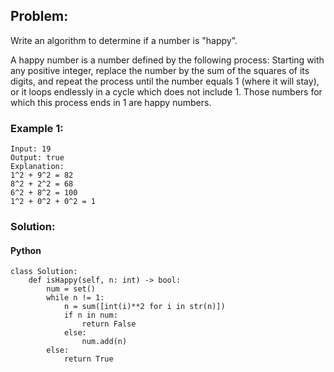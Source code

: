## Problem:

Write an algorithm to determine if a number is "happy".

A happy number is a number defined by the following process: Starting with any positive integer, replace the number by the sum of the squares of its digits, and repeat the process until the number equals 1 (where it will stay), or it loops endlessly in a cycle which does not include 1. Those numbers for which this process ends in 1 are happy numbers.

### Example 1:

```
Input: 19
Output: true
Explanation:
1^2 + 9^2 = 82
8^2 + 2^2 = 68
6^2 + 8^2 = 100
1^2 + 0^2 + 0^2 = 1
```

### Solution:

#### Python

```
class Solution:
    def isHappy(self, n: int) -> bool:
        num = set()
        while n != 1:
            n = sum([int(i)**2 for i in str(n)])
            if n in num:
                return False
            else:
                num.add(n)
        else:
            return True
```
